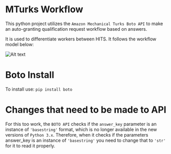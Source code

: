 # MTurks Workflow
This python project utilizes the ```Amazon Mechanical Turks Boto API``` to make an auto-granting qualification request workflow based on answers. 

It is used to differentiate workers between HITS. It follows the workflow model below:

![Alt text](https://user-images.githubusercontent.com/3580069/28320555-e381a4d0-6b9e-11e7-8161-a2ec401de5bb.png "WorkFlow")


# Boto Install
To install use: ```pip install boto```


# Changes that need to be made to API
For this too work, the ```BOTO API``` checks if the ```answer_key``` parameter is an instance of ```'basestring'``` format, which is no longer available in the new versions of ```Python 3.x```. Therefore, when it checks if the parameters answer_key is an instance of ```'basestring'``` you need to change that to ```'str'``` for it to read it properly. 
